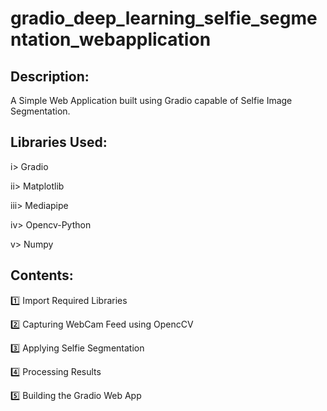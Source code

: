 # gradio_deep_learning_selfie_segmentation_webapplication
## Description:
A Simple Web Application built using Gradio capable of Selfie Image Segmentation.
## Libraries Used:
i> Gradio

ii> Matplotlib

iii> Mediapipe

iv> Opencv-Python

v> Numpy


## Contents:
1️⃣ Import Required Libraries

2️⃣ Capturing WebCam Feed using OpencCV

3️⃣ Applying Selfie Segmentation

4️⃣ Processing Results

5️⃣ Building the Gradio Web App

